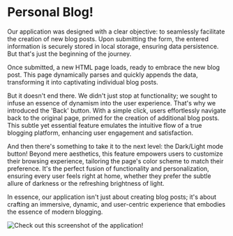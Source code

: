 # Personal Blog!

Our application was designed with a clear objective: to seamlessly facilitate the creation of new blog posts. Upon submitting the form, the entered information is securely stored in local storage, ensuring data persistence. But that's just the beginning of the journey.

Once submitted, a new HTML page loads, ready to embrace the new blog post.  This page dynamically parses and quickly appends the data, transforming it into captivating individual blog posts.

But it doesn't end there. We didn't just stop at functionality; we sought to infuse an essence of dynamism into the user experience. That's why we introduced the 'Back' button. With a simple click, users effortlessly navigate back to the original page, primed for the creation of additional blog posts. This subtle yet essential feature emulates the intuitive flow of a true blogging platform, enhancing user engagement and satisfaction.

And then there's something to take it to the next level: the Dark/Light mode button! Beyond mere aesthetics, this feature empowers users to customize their browsing experience, tailoring the page's color scheme to match their preference. It's the perfect fusion of functionality and personalization, ensuring every user feels right at home, whether they prefer the subtle allure of darkness or the refreshing brightness of light.

In essence, our application isn't just about creating blog posts; it's about crafting an immersive, dynamic, and user-centric experience that embodies the essence of modern blogging.

![Check out this screenshot of the application!](<Screenshot 2024-04-29 at 10.50.46 AM.png>)